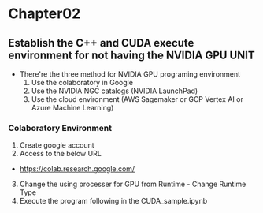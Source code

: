 # Chapter02

## Establish the C++ and CUDA execute environment for not having the NVIDIA GPU UNIT
- There're the three method for NVIDIA GPU programing environment
  1. Use the colaboratory in Google
  2. Use the NVIDIA NGC catalogs (NVIDIA LaunchPad)
  3. Use the cloud environment (AWS Sagemaker or GCP Vertex AI or Azure Machine Learning)

### Colaboratory Environment
1. Create google account
2. Access to the below URL
-  https://colab.research.google.com/
3. Change the using processer for GPU from Runtime - Change Runtime Type
4. Execute the program following in the CUDA_sample.ipynb